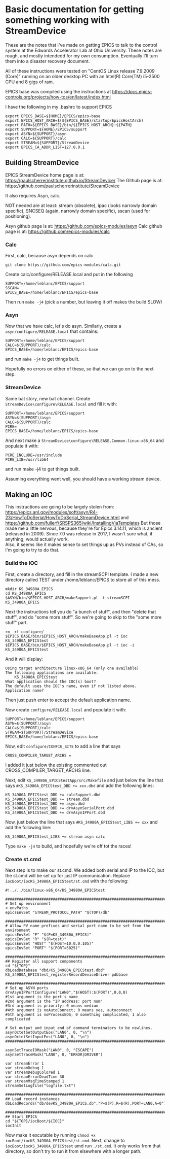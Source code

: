 # Basic documentation for getting something working with StreamDevice

These are the notes that I've made on getting EPICS to talk to the control system 
at the Edwards Accelerator Lab at Ohio University.  These notes are rough, and
mostly intendedd for my own consumption.  Eventually I'll turn them into a disaster 
recovery document.

All of these instructions were tested on "CentOS Linux release 7.9.2009 (Core)" 
running on an older desktop PC with an Intel(R) Core(TM) i5-2500 CPU and 8 gigs
of ram.  

EPICS base was compiled using the instructions at 
https://docs.epics-controls.org/projects/how-tos/en/latest/index.html

I have the following in my .bashrc to support EPICS

```
export EPICS_BASE=${HOME}/EPICS/epics-base
export EPICS_HOST_ARCH=$(${EPICS_BASE}/startup/EpicsHostArch)
export PATH=${EPICS_BASE}/bin/${EPICS_HOST_ARCH}:${PATH}
export SUPPORT=${HOME}/EPICS/support
export ASYN=${SUPPORT}/asyn
export CALC=${SUPPORT}/calc
export STREAM=${SUPPORT}/StreamDevice
export EPICS_CA_ADDR_LIST=127.0.0.1
```

## Building StreamDevice
EPICS StreamDevice home page is at: https://paulscherrerinstitute.github.io/StreamDevice/
The Github page is at: https://github.com/paulscherrerinstitute/StreamDevice

It also requires Asyn, calc.

NOT needed are at least: stream (obsolete), ipac (looks narrowly domain specific), SNCSEQ (again, 
narrowly domain specific), sscan (used for positioning).

Asyn github page is at: https://github.com/epics-modules/asyn
Calc github page is at: https://github.com/epics-modules/calc

### Calc
First, calc, because asyn depends on calc.

```
git clone https://github.com/epics-modules/calc.git
```

Create calc/configure/RELEASE.local and put in the following

```
SUPPORT=/home/leblanc/EPICS/support
SSCAN=
EPICS_BASE=/home/leblanc/EPICS/epics-base
```

Then run `make -j4` (pick a number, but leaving it off makes the build SLOW)

### Asyn
Now that we have calc, let's do asyn.
Similarly, create a `asyn/configure/RELEASE.local` that contains:

```
SUPPORT=/home/leblanc/EPICS/support
CALC=$(SUPPORT)/calc
EPICS_BASE=/home/leblanc/EPICS/epics-base
```

and run `make -j4` to get things built.

Hopefully no errors on either of these, so that we can go on to the next step.

### StreamDevice
Same bat story, new bat channel.
Create `StreamDevice\configure\RELEASE.local` and fill it with:

```
SUPPORT=/home/leblanc/EPICS/support
ASYN=$(SUPPORT)/asyn
CALC=$(SUPPORT)/calc
PCRE=
EPICS_BASE=/home/leblanc/EPICS/epics-base
```

And next make a `StreamDevice\configure\RELEASE.Common.linux-x86_64` and populate it with:

```
PCRE_INCLUDE=/usr/include
PCRE_LIB=/usr/lib64
```
and run make -j4 to get things built.

Assuming everything went well, you should have a working stream device.

## Making an IOC

This instructions are going to be largely stolen from: 
https://epics.anl.gov/modules/soft/asyn/R4-23/HowToDoSerial/HowToDoSerial_StreamDevice.html and
https://github.com/fullerf/SRSPS365/wiki/InstallingViaTemplates
But those made me a little nervous, because they're for Epics 3.14.11, which is ancient (released 
in 2009).  Since 7.0 was release in 2017, I wasn't sure what, if anything, would actually work.  
Also, it seems like it makes sense to set things up as PVs instead of CAs, so I'm going to try to do that.

### Build the IOC

First, create a directory, and fill in the streamSCPI template.  I made a new directory called TEST under /home/leblanc/EPICS to store all of this mess.

```
mkdir KS_34980A_EPICS
cd KS_34980A_EPICS
$ASYN/bin/$EPICS_HOST_ARCH/makeSupport.pl -t streamSCPI KS_34980A_EPICS
```

Next the instructions tell you do "a bunch of stuff", and then "delete that stuff", and do "some more
stuff".  So we're going to skip to the "some more stuff" part.

```
rm -rf configure/
$EPICS_BASE/bin/$EPICS_HOST_ARCH/makeBaseApp.pl -t ioc KS_34980A_EPICStest
$EPICS_BASE/bin/$EPICS_HOST_ARCH/makeBaseApp.pl -t ioc -i KS_34980A_EPICStest
```

And it will display:

```
Using target architecture linux-x86_64 (only one available)
The following applications are available:
    KS_34980A_EPICStest
What application should the IOC(s) boot?
The default uses the IOC's name, even if not listed above.
Application name?
```

Then just push enter to accept the default application name.

Now create `configure/RELEASE.local` and populate it with:

```
SUPPORT=/home/leblanc/EPICS/support
ASYN=$(SUPPORT)/asyn
CALC=$(SUPPORT)/calc
STREAM=$(SUPPORT)/StreamDevice
EPICS_BASE=/home/leblanc/EPICS/epics-base
```

Now, edit `configure/CONFIG_SITE` to add a line that says

```
CROSS_COMPILER_TARGET_ARCHS =
```

I added it just below the existing commented out CROSS_COMPILER_TARGET_ARCHS line.

Next, edit `KS_34980A_EPICStestApp/src/Makefile` and just below the line that 
says `#KS_34980A_EPICStest_DBD += xxx.dbd` and add the following lines:

```
KS_34980A_EPICStest_DBD += calcSupport.dbd
KS_34980A_EPICStest_DBD += stream.dbd
KS_34980A_EPICStest_DBD += asyn.dbd
KS_34980A_EPICStest_DBD += drvAsynSerialPort.dbd 
KS_34980A_EPICStest_DBD += drvAsynIPPort.dbd
```

Now, just below the line that says `#KS_34980A_EPICStest_LIBS += xxx` and add the following line:

```
KS_34980A_EPICStest_LIBS += stream asyn calc
```

Type `make -j4` to build, and hopefully we're off tot the races!

### Create st.cmd

Next step is to make our st.cmd.  We added both serial and IP to the IOC, but the st.cmd will be 
set up for just IP communication.  Replace `iocBoot/iocKS_34980A_EPICStest/st.cmd` with the following:

```
#!../../bin/linux-x86_64/KS_34980A_EPICStest

############################################################################### 
# Set up environment 
< envPaths 
epicsEnvSet "STREAM_PROTOCOL_PATH" "$(TOP)/db" 

############################################################################### 
# Allow PV name prefixes and serial port name to be set from the environment 
epicsEnvSet "P" "$(P=KS_34980A_EPICS)" 
epicsEnvSet "R" "$(R=test)" 
epicsEnvSet "HOST" "$(HOST=10.0.0.105)"
epicsEnvSet "PORT" "$(PORT=5025)"

############################################################################### 
## Register all support components 
cd "${TOP}" 
dbLoadDatabase "dbd/KS_34980A_EPICStest.dbd" 
KS_34980A_EPICStest_registerRecordDeviceDriver pdbbase 

############################################################################### 
# Set up ASYN ports
drvAsynIPPortConfigure("LAN0","$(HOST):$(PORT)",0,0,0)
#1st argument is the port's name
#2nd argument is the "IP address: port num"
#3rd argument is priority; 0 means medium
#4th argument is noAutoConnect; 0 means yes, autoconnect
#5th argument is noProcessEOS; 0 something complicated, 1 also complicated

# Set output and input end of command terminators to be newlines.
asynOctetSetOutputEos("LAN0", 0, "\n")
asynOctetSetInputEos("LAN0", 0, "\n")
############################################################################### 

asynSetTraceIOMask("LAN0", 0, "ESCAPE")
asynSetTraceMask("LAN0", 0, "ERROR|DRIVER")

var streamError 1
var streamDebug 1
var streamDebugColored 1
var streamErrorDeadTime 30
var streamMsgTimeStamped 1
streamSetLogfile("logfile.txt")

############################################################################### 
## Load record instances 
dbLoadRecords("db/devKS_34980A_EPICS.db","P=$(P),R=$(R),PORT=LAN0,A=0") 

############################################################################### 
## Start EPICS 
cd "${TOP}/iocBoot/${IOC}" 
iocInit
```

Now make it excutable by running `chmod +x iocBoot/iocKS_34980A_EPICStest/st.cmd`. Next, change to 
`iocBoot/iocKS_34980A_EPICStest` amd run `./st.cmd`.  It only works from that directory, so don't try to run 
it from elsewhere with a longer path.
